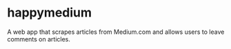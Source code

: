 # happymedium
A web app that scrapes articles from Medium.com and allows users to leave comments on articles.
